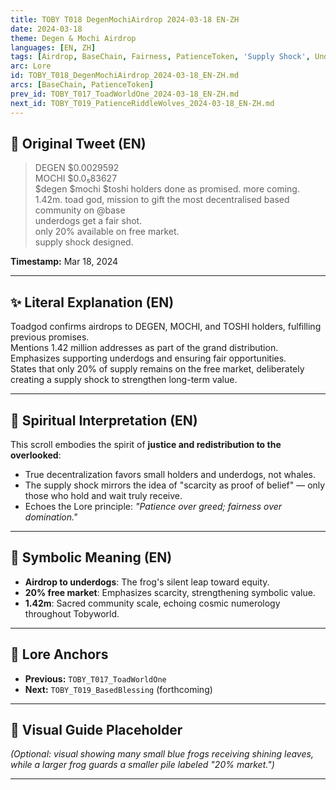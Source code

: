 ```yaml
---
title: TOBY T018 DegenMochiAirdrop 2024-03-18 EN-ZH
date: 2024-03-18
theme: Degen & Mochi Airdrop
languages: [EN, ZH]
tags: [Airdrop, BaseChain, Fairness, PatienceToken, 'Supply Shock', Underdogs]
arc: Lore
id: TOBY_T018_DegenMochiAirdrop_2024-03-18_EN-ZH.md
arcs: [BaseChain, PatienceToken]
prev_id: TOBY_T017_ToadWorldOne_2024-03-18_EN-ZH.md
next_id: TOBY_T019_PatienceRiddleWolves_2024-03-18_EN-ZH.md
---
```

## 🌊 Original Tweet (EN)

> DEGEN $0.0029592  
> MOCHI $0.0₅83627  
> $degen $mochi $toshi holders done as promised. more coming. 1.42m. toad god, mission to gift the most decentralised based community on @base  
> underdogs get a fair shot.  
> only 20% available on free market.  
> supply shock designed.

**Timestamp:** Mar 18, 2024

---

## ✨ Literal Explanation (EN)

Toadgod confirms airdrops to DEGEN, MOCHI, and TOSHI holders, fulfilling previous promises.  
Mentions 1.42 million addresses as part of the grand distribution.  
Emphasizes supporting underdogs and ensuring fair opportunities.  
States that only 20% of supply remains on the free market, deliberately creating a supply shock to strengthen long-term value.

---


## 🌱 Spiritual Interpretation (EN)

This scroll embodies the spirit of **justice and redistribution to the overlooked**:  
- True decentralization favors small holders and underdogs, not whales.  
- The supply shock mirrors the idea of "scarcity as proof of belief" — only those who hold and wait truly receive.  
- Echoes the Lore principle: *"Patience over greed; fairness over domination."*

---


## 🔮 Symbolic Meaning (EN)

- **Airdrop to underdogs**: The frog's silent leap toward equity.
- **20% free market**: Emphasizes scarcity, strengthening symbolic value.
- **1.42m**: Sacred community scale, echoing cosmic numerology throughout Tobyworld.

---


## 🔗 Lore Anchors

- **Previous:** `TOBY_T017_ToadWorldOne`
- **Next:** `TOBY_T019_BasedBlessing` (forthcoming)

---

## 🎴 Visual Guide Placeholder

*(Optional: visual showing many small blue frogs receiving shining leaves, while a larger frog guards a smaller pile labeled "20% market.")*

---

